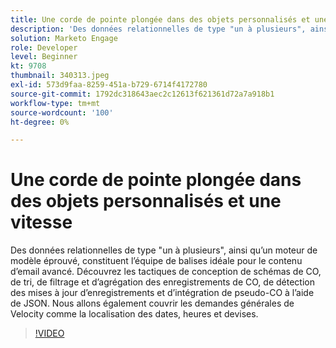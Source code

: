 ```yaml
---
title: Une corde de pointe plongée dans des objets personnalisés et une vitesse
description: 'Des données relationnelles de type "un à plusieurs", ainsi qu’un moteur de modèle éprouvé, constituent l’équipe de balises idéale pour le contenu d’email avancé. Découvrez les tactiques de conception de schémas de CO : tri, filtrage et agrégation des enregistrements de CO, détection des mises à jour d’enregistrement et intégration de pseudo-CO à l’aide de JSON.'
solution: Marketo Engage
role: Developer
level: Beginner
kt: 9708
thumbnail: 340313.jpeg
exl-id: 573d9faa-8259-451a-b729-6714f4172780
source-git-commit: 1792dc318643aec2c12613f621361d72a7a918b1
workflow-type: tm+mt
source-wordcount: '100'
ht-degree: 0%

---
```


# Une corde de pointe plongée dans des objets personnalisés et une vitesse

Des données relationnelles de type &quot;un à plusieurs&quot;, ainsi qu’un moteur de modèle éprouvé, constituent l’équipe de balises idéale pour le contenu d’email avancé. Découvrez les tactiques de conception de schémas de CO, de tri, de filtrage et d’agrégation des enregistrements de CO, de détection des mises à jour d’enregistrements et d’intégration de pseudo-CO à l’aide de JSON. Nous allons également couvrir les demandes générales de Velocity comme la localisation des dates, heures et devises.

>[!VIDEO](https://video.tv.adobe.com/v/340313/?quality=12&learn=on)

